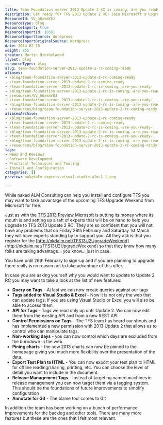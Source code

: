 ```yaml
---
title: Team Foundation server 2013 Update 2 RC is coming, are you ready?
description: Get ready for TFS 2013 Update 2 RC! Join Microsoft's Upgrade Weekend for expert support and discover new features to enhance your development experience.
ResourceId: VV_h0xkmY8J
ResourceType: blog
ResourceImport: true
ResourceImportId: 10381
ResourceImportSource: Wordpress
ResourceImportOriginalSource: Wordpress
date: 2014-02-20
weight: 855
creator: Martin Hinshelwood
layout: blog
resourceTypes: blog
slug: team-foundation-server-2013-update-2-rc-coming-ready
aliases:
- /blog/team-foundation-server-2013-update-2-rc-coming-ready
- /team-foundation-server-2013-update-2-rc-coming-ready
- /team-foundation-server-2013-update-2-rc-is-coming,-are-you-ready-
- /blog/team-foundation-server-2013-update-2-rc-is-coming,-are-you-ready-
- /resources/VV_h0xkmY8J
- /team-foundation-server-2013-update-2-rc-is-coming--are-you-ready-
- /blog/team-foundation-server-2013-update-2-rc-is-coming--are-you-ready-
- /resources/blog/team-foundation-server-2013-update-2-rc-coming-ready
aliasesArchive:
- /blog/team-foundation-server-2013-update-2-rc-coming-ready
- /team-foundation-server-2013-update-2-rc-coming-ready
- /team-foundation-server-2013-update-2-rc-is-coming,-are-you-ready-
- /blog/team-foundation-server-2013-update-2-rc-is-coming,-are-you-ready-
- /team-foundation-server-2013-update-2-rc-is-coming--are-you-ready-
- /blog/team-foundation-server-2013-update-2-rc-is-coming--are-you-ready-
- /resources/blog/team-foundation-server-2013-update-2-rc-coming-ready
tags:
- News and Reviews
- Software Development
- Practical Techniques and Tooling
- Install and Configuration
categories: []
preview: nakedalm-experts-visual-studio-alm-1-1.png

---
```

While naked ALM Consulting can help you install and configure TFS you may want to take advantage of the upcoming TFS Upgrade Weekend from Microsoft for free.

Just as with the [TFS 2013 Preview](http://nkdagility.com/the-great-team-foundation-server-2013-upgrade-weekend/) Microsoft is putting its money where its mouth is and setting up a raft of experts that will be on hand to help you upgrade to TFS 2013 Update 2 RC. They are so confident that you will not have any problems that on Friday 28th February and Saturday 1st March they will have experts standing by to support you. All they ask is that you register for the [http://nkdalm.net/TFS13U2UpgradeWeekend](http://nkdalm.net/TFS13U2UpgradeWeekend) so that they know how many folks are taking advantage… you know… just in case.

You have until 26th February to sign-up and if you are planning to upgrade there really is no reason not to take advantage of this offer…

In case you are asking yourself why you would want to update to Update 2 RC you may want to take a look at the list of new features:

- **Query on Tags** - At last we can now create queries against our tags
- **Tags added to Visual Studio & Excel** - Now it is not only the web that can update tags. If you are using Visual Studio or Excel you will also be able to access them.
- **API for Tags** - Tags we read only up until Update 2. We can now edit them from the existing API and from a new REST API
- **Control Permissions on Tags** - The TFS team has heard our shouts and has implemented a new permission with 2013 Update 2 that allows us to control who can manipulate tags.
- **Non-working days** - you can now control which days are excluded from the burndown in the web.
- **Pining charts** - the new 2013 charts can now be pinned to the homepage giving you much more flexibility over the presentation of the data.
- **Export Test Plan to HTML** - You can now export your test plan to HTML for offline reading/sharing, printing, etc. You can choose the level of detail you want to include in the document.
- **Release Management Tags** \- Instead of targeting named machines in release management you can now target them via a tagging system. This should be the foundations of future improvements to simplify configuration
- **Annotate for Git** - The blame tool comes to Git

In addition the team has been working on a bunch of performance improvements for the backlog and other tools. There are many more features but these are the ones that I felt most relevant.
